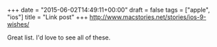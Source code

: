 +++
date = "2015-06-02T14:49:11+00:00"
draft = false
tags = ["apple", "ios"]
title = "Link post"
+++
http://www.macstories.net/stories/ios-9-wishes/

Great list. I'd love to see all of these.
